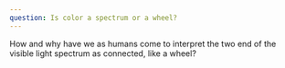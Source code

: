 ```yaml
---
question: Is color a spectrum or a wheel?
---
```


How and why have we as humans come to interpret the two end of the visible light spectrum as connected, like a wheel?
